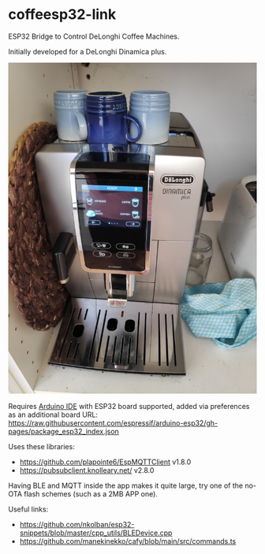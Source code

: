 # coffeesp32-link
ESP32 Bridge to Control DeLonghi Coffee Machines.

Initially developed for a DeLonghi Dinamica plus.

![Delonghi Dinamica plus](delonghi.jpg)

Requires [Arduino IDE](https://www.arduino.cc/) with ESP32 board supported, added via preferences as an additional board URL: https://raw.githubusercontent.com/espressif/arduino-esp32/gh-pages/package_esp32_index.json

Uses these libraries:
* https://github.com/plapointe6/EspMQTTClient v1.8.0
* https://pubsubclient.knolleary.net/ v2.8.0

Having BLE and MQTT inside the app makes it quite large, try one of the no-OTA flash schemes (such as a 2MB APP one).

Useful links:
* https://github.com/nkolban/esp32-snippets/blob/master/cpp_utils/BLEDevice.cpp
* https://github.com/manekinekko/cafy/blob/main/src/commands.ts
